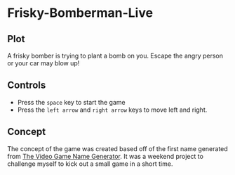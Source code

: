# Frisky-Bomberman-Live

## Plot
A frisky bomber is trying to plant a bomb on you. Escape the angry person or your car may blow up!

## Controls
* Press the `space` key to start the game
* Press the `left arrow` and `right arrow` keys to move left and right.

## Concept
The concept of the game was created based off of the first name generated from [The Video Game Name Generator](http://videogamena.me/). It was a weekend project to challenge myself to kick out a small game in a short time.
